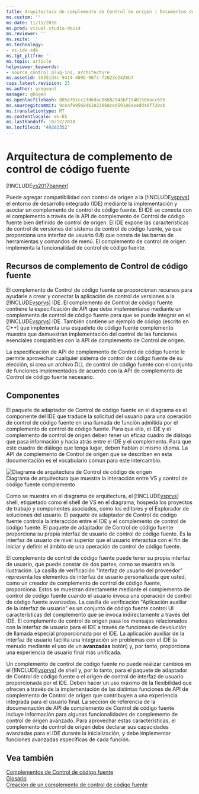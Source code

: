 ```yaml
---
title: Arquitectura de complemento de Control de origen | Documentos de Microsoft
ms.custom: ''
ms.date: 11/15/2016
ms.prod: visual-studio-dev14
ms.reviewer: ''
ms.suite: ''
ms.technology:
- vs-ide-sdk
ms.tgt_pltfrm: ''
ms.topic: article
helpviewer_keywords:
- source control plug-ins, architecture
ms.assetid: 35351d4c-9414-409b-98fc-f2023e2426b7
caps.latest.revision: 25
ms.author: gregvanl
manager: ghogen
ms.openlocfilehash: 885e761cc23d6dac86882943bf15401586acc656
ms.sourcegitcommit: 9ceaf69568d61023868ced59108ae4dd46f720ab
ms.translationtype: MT
ms.contentlocale: es-ES
ms.lasthandoff: 10/12/2018
ms.locfileid: "49282352"
---
```

# <a name="source-control-plug-in-architecture"></a>Arquitectura de complemento de control de código fuente
[!INCLUDE[vs2017banner](../../includes/vs2017banner.md)]

Puede agregar compatibilidad con control de origen a la [!INCLUDE[vsprvs](../../includes/vsprvs-md.md)] el entorno de desarrollo integrado (IDE) mediante la implementación y asociar un complemento de control de código fuente. El IDE se conecta con el complemento a través de la API de complemento de Control de código fuente bien definido de control de origen. El IDE expone las características de control de versiones del sistema de control de código fuente, ya que proporciona una interfaz de usuario (UI) que consta de las barras de herramientas y comandos de menú. El complemento de control de origen implementa la funcionalidad de control de código fuente.  
  
## <a name="source-control-plug-in-resources"></a>Recursos de complemento de Control de código fuente  
 El complemento de Control de código fuente se proporcionan recursos para ayudarle a crear y conectar la aplicación de control de versiones a la [!INCLUDE[vsprvs](../../includes/vsprvs-md.md)] IDE. El complemento de Control de código fuente contiene la especificación de API que debe implementarse mediante un complemento de control de código fuente para que se puede integrar en el [!INCLUDE[vsprvs](../../includes/vsprvs-md.md)] IDE. También contiene un ejemplo de código (escrito en C++) que implementa una esqueleto de código fuente complemento muestra que demuestran implementación del control de las funciones esenciales compatibles con la API de complemento de Control de origen.  
  
 La especificación de API de complemento de Control de código fuente le permite aprovechar cualquier sistema de control de código fuente de su elección, si crea un archivo DLL de control de código fuente con el conjunto de funciones implementados de acuerdo con la API de complemento de Control de código fuente necesario.  
  
## <a name="components"></a>Componentes  
 El paquete de adaptador de Control de código fuente en el diagrama es el componente del IDE que traduce la solicitud del usuario para una operación de control de código fuente en una llamada de función admitida por el complemento de control de código fuente. Para que ello, el IDE y el complemento de control de origen deben tener un eficaz cuadro de diálogo que pasa información y hacia atrás entre el IDE y el complemento. Para que este cuadro de diálogo que tenga lugar, deben hablan el mismo idioma. La API de complemento de Control de origen que se describen en esta documentación es el vocabulario común para este intercambio.  
  
 ![Diagrama de arquitectura de Control de código de origen](../../extensibility/internals/media/vs-sccsdk-plug-in-arch.gif "vs_sccsdk_plug_in_arch")  
Diagrama de arquitectura que muestra la interacción entre VS y control de código fuente complemento  
  
 Como se muestra en el diagrama de arquitectura, el [!INCLUDE[vsprvs](../../includes/vsprvs-md.md)] shell, etiquetado como el shell de VS en el diagrama, hospeda los proyectos de trabajo y componentes asociados, como los editores y el Explorador de soluciones del usuario. El paquete de adaptador de Control de código fuente controla la interacción entre el IDE y el complemento de control de código fuente. El paquete de adaptador de Control de código fuente proporciona su propia interfaz de usuario de control de código fuente. Es la interfaz de usuario de nivel superior que el usuario interactúa con el fin de iniciar y definir el ámbito de una operación de control de código fuente.  
  
 El complemento de control de código fuente puede tener su propia interfaz de usuario, que puede constar de dos partes, como se muestra en la ilustración. La casilla de verificación "Interfaz de usuario del proveedor" representa los elementos de interfaz de usuario personalizada que usted, como un creador de complemento de control de código fuente, proporciona. Estos se muestran directamente mediante el complemento de control de código fuente cuando el usuario invoca una operación de control de código fuente avanzados. La casilla de verificación "Aplicación auxiliar de la interfaz de usuario" es un conjunto de código fuente control UI características del complemento que se invoca indirectamente a través del IDE. El complemento de control de origen pasa los mensajes relacionados con la interfaz de usuario para el IDE a través de funciones de devolución de llamada especial proporcionada por el IDE. La aplicación auxiliar de la interfaz de usuario facilita una integración sin problemas con el IDE (a menudo mediante el uso de un **avanzadas** botón) y, por tanto, proporciona una experiencia de usuario final más unificada.  
  
 Un complemento de control de código fuente no puede realizar cambios en el [!INCLUDE[vsprvs](../../includes/vsprvs-md.md)] de shell y, por lo tanto, para el paquete de adaptador de Control de código fuente o el origen de control de interfaz de usuario proporcionada por el IDE. Deben hacer un uso máximo de la flexibilidad que ofrecen a través de la implementación de las distintas funciones de API de complemento de Control de origen que contribuyen a una experiencia integrada para el usuario final. La sección de referencia de la documentación de API de complemento de Control de código fuente incluye información para algunas funcionalidades de complemento de control de origen avanzado. Para aprovechar estas características, el complemento de control de origen debe declarar sus capacidades avanzadas para el IDE durante la inicialización, y debe implementar funciones avanzadas específicas de cada función.  
  
## <a name="see-also"></a>Vea también  
 [Complementos de Control de código fuente](../../extensibility/source-control-plug-ins.md)   
 [Glosario](../../extensibility/source-control-plug-in-glossary.md)   
 [Creación de un complemento de control de código fuente](../../extensibility/internals/creating-a-source-control-plug-in.md)

